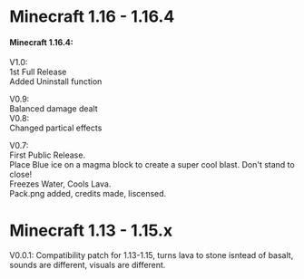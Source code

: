 # Minecraft 1.16 - 1.16.4

#### Minecraft 1.16.4:

  V1.0:  
  1st Full Release  
Added Uninstall function  

  V0.9:  
Balanced damage dealt  
  V0.8:  
Changed partical effects  

  V0.7:  
  First Public Release.  
Place Blue ice on a magma block to create a super cool blast.  Don't stand to close!  
Freezes Water, Cools Lava.  
Pack.png added, credits made, liscensed.  

# Minecraft 1.13 - 1.15.x

  V0.0.1:
Compatibility patch for 1.13-1.15, turns lava to stone isntead of basalt, sounds are different, visuals are different.

#
